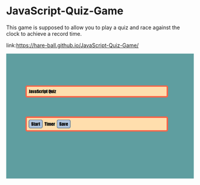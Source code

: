 # JavaScript-Quiz-Game

This game is supposed to allow you to play a quiz and race against the clock to achieve a record time.

link:https://hare-ball.github.io/JavaScript-Quiz-Game/

<img src="./JavaScript-Quiz.png" alt="javascript Game Picture">

